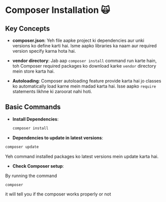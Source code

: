 # Composer Installation 🙀
## Key Concepts

- **composer.json**: Yeh file aapke project ki dependencies aur unki versions ko define karti hai. Isme aapko libraries ka naam aur required version specify karna hota hai.

- **vendor directory**: Jab aap `composer install` command run karte hain, toh Composer required packages ko download karke `vendor` directory mein store karta hai.

- **Autoloading**: Composer autoloading feature provide karta hai jo classes ko automatically load karne mein madad karta hai. Isse aapko `require` statements likhne ki zaroorat nahi hoti.

## Basic Commands

- **Install Dependencies**: 
  ```bash
  composer install
- **Dependencies to update in latest versions**: 
```bash
composer update
```
Yeh command installed packages ko latest versions mein update karta hai.

- **Check Composer setup**: 

By running the command 
  ```bash
  composer 
```
it will tell you if the composer works properly or not